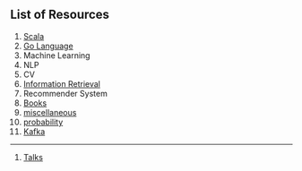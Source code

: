 ## List of Resources

1. [Scala](https://tigermlt.github.io/blog/scala)
2. [Go Language](https://tigermlt.github.io/blog/golang)
3. Machine Learning
4. NLP
5. CV
6. [Information Retrieval](https://tigermlt.github.io/blog/IR)
7. Recommender System
8. [Books](https://tigermlt.github.io/blog/books)
9. [miscellaneous](https://tigermlt.github.io/blog/miscellaneous)
10. [probability](https://tigermlt.github.io/blog/probability)
11. [Kafka](https://tigermlt.github.io/blog/kafka)
-------------------------

1. [Talks](https://tigermlt.github.io/blog/talk)

